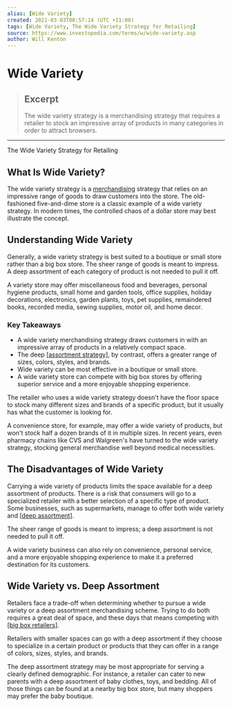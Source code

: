```yaml
---
alias: [Wide Variety]
created: 2021-03-03T00:57:14 (UTC +11:00)
tags: [Wide Variety, The Wide Variety Strategy for Retailing]
source: https://www.investopedia.com/terms/w/wide-variety.asp
author: Will Kenton
---
```


# Wide Variety

> ## Excerpt
> The wide variety strategy is a merchandising strategy that requires a retailer to stock an impressive array of products in many categories in order to attract browsers.

---

The Wide Variety Strategy for Retailing
## What Is Wide Variety?

The wide variety strategy is a [merchandising](https://www.investopedia.com/terms/m/merchandising.asp) strategy that relies on an impressive range of goods to draw customers into the store. The old-fashioned five-and-dime store is a classic example of a wide variety strategy. In modern times, the controlled chaos of a dollar store may best illustrate the concept.

## Understanding Wide Variety

Generally, a wide variety strategy is best suited to a boutique or small store rather than a big box store. The sheer range of goods is meant to impress. A deep assortment of each category of product is not needed to pull it off.

A variety store may offer miscellaneous food and beverages, personal hygiene products, small home and garden tools, office supplies, holiday decorations, electronics, garden plants, toys, pet supplies, remaindered books, recorded media, sewing supplies, motor oil, and home decor.

### Key Takeaways

-   A wide variety merchandising strategy draws customers in with an impressive array of products in a relatively compact space.
-   The deep [[assortment strategy]](https://www.investopedia.com/terms/a/assortment-strategy.asp), by contrast, offers a greater range of sizes, colors, styles, and brands.
-   Wide variety can be most effective in a boutique or small store.
-   A wide variety store can compete with big box stores by offering superior service and a more enjoyable shopping experience.

The retailer who uses a wide variety strategy doesn't have the floor space to stock many different sizes and brands of a specific product, but it usually has what the customer is looking for.

A convenience store, for example, may offer a wide variety of products, but won't stock half a dozen brands of it in multiple sizes. In recent years, even pharmacy chains like CVS and Walgreen's have turned to the wide variety strategy, stocking general merchandise well beyond medical necessities.

## The Disadvantages of Wide Variety

Carrying a wide variety of products limits the space available for a deep assortment of products. There is a risk that consumers will go to a specialized retailer with a better selection of a specific type of product. Some businesses, such as supermarkets, manage to offer both wide variety and [[deep assortment]](https://www.investopedia.com/terms/e/exclusive-assortment.asp).

The sheer range of goods is meant to impress; a deep assortment is not needed to pull it off.

A wide variety business can also rely on convenience, personal service, and a more enjoyable shopping experience to make it a preferred destination for its customers.

## Wide Variety vs. Deep Assortment

Retailers face a trade-off when determining whether to pursue a wide variety or a deep assortment merchandising scheme. Trying to do both requires a great deal of space, and these days that means competing with [[big box retailers]](https://www.investopedia.com/terms/b/big_box_retailer.asp).

Retailers with smaller spaces can go with a deep assortment if they choose to specialize in a certain product or products that they can offer in a range of colors, sizes, styles, and brands.

The deep assortment strategy may be most appropriate for serving a clearly defined demographic. For instance, a retailer can cater to new parents with a deep assortment of baby clothes, toys, and bedding. All of those things can be found at a nearby big box store, but many shoppers may prefer the baby boutique.
